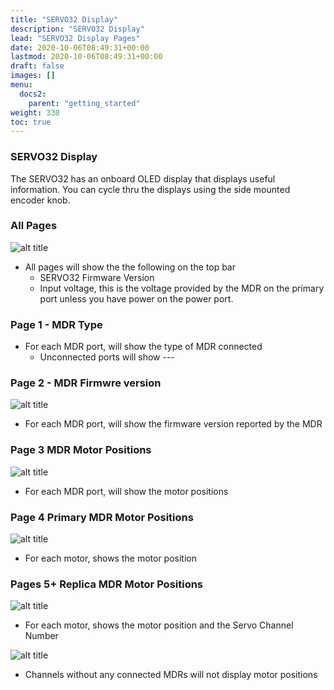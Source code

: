```yaml
---
title: "SERVO32 Display"
description: "SERVO32 Display"
lead: "SERVO32 Display Pages"
date: 2020-10-06T08:49:31+00:00
lastmod: 2020-10-06T08:49:31+00:00
draft: false
images: []
menu:
  docs2:
    parent: "getting_started"
weight: 330
toc: true
---
```


### SERVO32 Display

The SERVO32 has an onboard OLED display that displays useful information. You can cycle thru the displays using the side mounted encoder knob.

### All Pages

<img src="/images/s32/displaypg01.png" title="SERVO32 Display page 1" alt="alt title"/>

- All pages will show the the following on the top bar
  - SERVO32 Firmware Version
  - Input voltage, this is the voltage provided by the MDR on the primary port unless you have power on the power port.

### Page 1 - MDR Type

- For each MDR port, will show the type of MDR connected
  - Unconnected ports will show ---

### Page 2 - MDR Firmwre version

<img src="/images/s32/displaypg02.png" title="SERVO32 Display page 2" alt="alt title"/>

- For each MDR port, will show the firmware version reported by the MDR

### Page 3 MDR Motor Positions

<img src="/images/s32/displaypg03.png" title="SERVO32 Display page 3" alt="alt title"/>

- For each MDR port, will show the motor positions

### Page 4 Primary MDR Motor Positions

<img src="/images/s32/displaypg04.png" title="SERVO32 Display page 4" alt="alt title"/>

- For each motor, shows the motor position

### Pages 5+ Replica MDR Motor Positions

<img src="/images/s32/displaypg05.png" title="SERVO32 Display page 5+ Connected" alt="alt title"/>

- For each motor, shows the motor position and the Servo Channel Number

<img src="/images/s32/displaypg06.png" title="SERVO32 Display page 5+ Unconnected" alt="alt title"/>

- Channels without any connected MDRs will not display motor positions